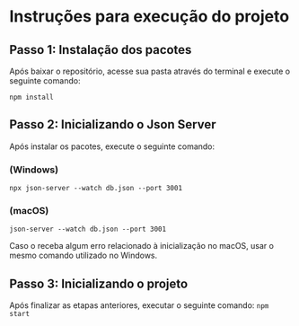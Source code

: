 # Instruções para execução do projeto

## Passo 1: Instalação dos pacotes

Após baixar o repositório, acesse sua pasta através do terminal e execute o seguinte comando:

`npm install`

## Passo 2: Inicializando o Json Server

Após instalar os pacotes, execute o seguinte comando:

### (Windows)

    npx json-server --watch db.json --port 3001

### (macOS)

    json-server --watch db.json --port 3001

Caso o receba algum erro relacionado à inicialização no macOS, usar o mesmo comando utilizado no Windows.

## Passo 3: Inicializando o projeto

Após finalizar as etapas anteriores, executar o seguinte comando:
`npm start`
